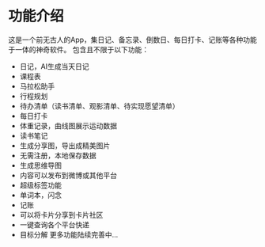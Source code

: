 # 功能介绍
这是一个前无古人的App，集日记、备忘录、倒数日、每日打卡、记账等各种功能于一体的神奇软件。
包含且不限于以下功能：
- 日记，AI生成当天日记
- 课程表
- 马拉松助手
- 行程规划
- 待办清单（读书清单、观影清单、待实现愿望清单）
- 每日打卡
- 体重记录，曲线图展示运动数据
- 读书笔记
- 生成分享图，导出成精美图片
- 无需注册，本地保存数据
- 生成思维导图
- 内容可以发布到微博或其他平台
- 超级标签功能
- 单词本，闪念
- 记账
- 可以将卡片分享到卡片社区
- 一键查询各个平台快递
- 目标分解
更多功能陆续完善中...

